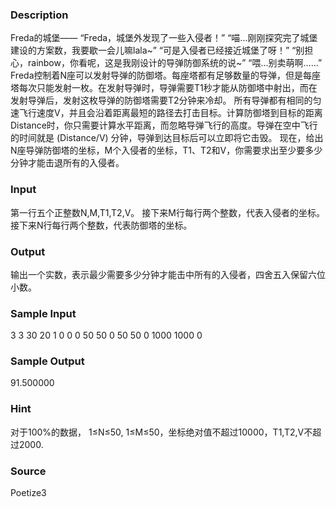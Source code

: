 
### Description
Freda的城堡——
“Freda，城堡外发现了一些入侵者！”
“喵...刚刚探究完了城堡建设的方案数，我要歇一会儿嘛lala~”
“可是入侵者已经接近城堡了呀！”
“别担心，rainbow，你看呢，这是我刚设计的导弹防御系统的说~”
“喂...别卖萌啊……”
Freda控制着N座可以发射导弹的防御塔。每座塔都有足够数量的导弹，但是每座塔每次只能发射一枚。在发射导弹时，导弹需要T1秒才能从防御塔中射出，而在发射导弹后，发射这枚导弹的防御塔需要T2分钟来冷却。
所有导弹都有相同的匀速飞行速度V，并且会沿着距离最短的路径去打击目标。计算防御塔到目标的距离Distance时，你只需要计算水平距离，而忽略导弹飞行的高度。导弹在空中飞行的时间就是 (Distance/V) 分钟，导弹到达目标后可以立即将它击毁。
现在，给出N座导弹防御塔的坐标，M个入侵者的坐标，T1、T2和V，你需要求出至少要多少分钟才能击退所有的入侵者。
### Input

第一行五个正整数N,M,T1,T2,V。
接下来M行每行两个整数，代表入侵者的坐标。
接下来N行每行两个整数，代表防御塔的坐标。
### Output
输出一个实数，表示最少需要多少分钟才能击中所有的入侵者，四舍五入保留六位小数。
### Sample Input
3 3 30 20 1
0 0
0 50
50 0
50 50
0 1000
1000 0

### Sample Output
91.500000


### Hint
对于100%的数据， 1≤N≤50, 1≤M≤50，坐标绝对值不超过10000，T1,T2,V不超过2000.
### Source
Poetize3